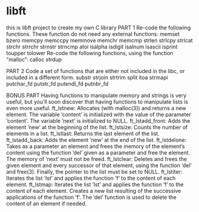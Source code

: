 # libft
this is libft project to create my own C library
PART 1
Re-code the following functions. These function do not need any external functions:
memset
bzero
memcpy
memccpy
memmove
memchr
memcmp
strlen
strlcpy
strlcat
strchr
strrchr
strnstr
strncmp
atoi
isalpha
isdigit
isalnum
isascii
isprint
toupper
tolower
Re-code the following functions, using the function “malloc”:
calloc
strdup

PART 2
Code a set of functions that are either not included in the libc, or included in a different form.
substr
strjoin
strtrim
split
itoa
strmapi
putchar_fd
putstr_fd
putendl_fd
putnbr_fd

BONUS PART
Having functions to manipulate memory and strings is very useful, but you’ll soon discover that having functions to manipulate lists is even more useful.
ft_lstnew: Allocates (with malloc(3)) and returns a new element. The variable ’content’ is initialized with the value of the parameter ’content’. The variable
’next’ is initialized to NULL.
ft_lstadd_front: Adds the element ’new’ at the beginning of the list.
ft_lstsize: Counts the number of elements in a list.
ft_lstlast: Returns the last element of the list.
ft_lstadd_back: Adds the element ’new’ at the end of the list.
ft_lstdelone: Takes as a parameter an element and frees the memory of the element’s content using the function ’del’ given as a parameter and free the element.
The memory of ’next’ must not be freed.
ft_lstclear: Deletes and frees the given element and every successor of that element, using the function ’del’ and free(3). Finally, the pointer to the list must be set to NULL.
ft_lstiter: Iterates the list ’lst’ and applies the function ’f’ to the content of each element.
ft_lstmap: Iterates the list ’lst’ and applies the function ’f’ to the content of each element. Creates a new list resulting of the successive applications of the function ’f’. The ’del’ function is used to delete the content of an element if needed.
